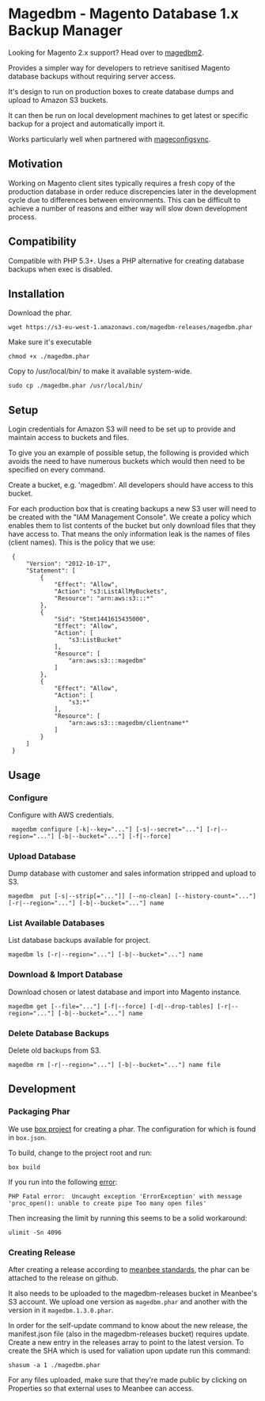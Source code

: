 # Magedbm - Magento Database 1.x Backup Manager

Looking for Magento 2.x support? Head over to [magedbm2](https://github.com/meanbee/magedbm2).

Provides a simpler way for developers to retrieve sanitised Magento database backups without requiring server access.

It's design to run on production boxes to create database dumps and upload to Amazon S3 buckets. 

It can then be run on local development machines to get latest or specific backup for a project and automatically import it.

Works particularly well when partnered with [mageconfigsync](https://github.com/punkstar/mageconfigsync).

## Motivation

Working on Magento client sites typically requires a fresh copy of the production database in order reduce discrepencies later in the development cycle due to differences between environments.  This can be difficult to achieve a number of reasons and either way will slow down development process.

## Compatibility

Compatible with PHP 5.3+.
Uses a PHP alternative for creating database backups when exec is disabled. 

## Installation

Download the phar.

```
wget https://s3-eu-west-1.amazonaws.com/magedbm-releases/magedbm.phar
```

Make sure it's executable

```
chmod +x ./magedbm.phar
```

Copy to /usr/local/bin/ to make it available system-wide.

```
sudo cp ./magedbm.phar /usr/local/bin/
```

## Setup

Login credentials for Amazon S3 will need to be set up to provide and maintain access to buckets and files. 

To give you an example of possible setup, the following is provided which avoids the need to have numerous buckets 
which would then need to be specified on every command.

Create a bucket, e.g. 'magedbm'.  All developers should have access to this bucket.
 
For each production box that is creating backups a new S3 user will need to be created with the "IAM Management Console".  We create a policy
 which enables them to list contents of the bucket but only download files that they have access to.  That means the only information leak
 is the names of files (client names).  This is the policy that we use:
 
```
 {
     "Version": "2012-10-17",
     "Statement": [
         {
             "Effect": "Allow",
             "Action": "s3:ListAllMyBuckets",
             "Resource": "arn:aws:s3:::*"
         },
         {
             "Sid": "Stmt1441615435000",
             "Effect": "Allow",
             "Action": [
                 "s3:ListBucket"
             ],
             "Resource": [
                 "arn:aws:s3:::magedbm"
             ]
         },
         {
             "Effect": "Allow",
             "Action": [
                 "s3:*"
             ],
             "Resource": [
                 "arn:aws:s3:::magedbm/clientname*"
             ]
         }
     ]
 }
```


## Usage

### Configure

Configure with AWS credentials. 

```
 magedbm configure [-k|--key="..."] [-s|--secret="..."] [-r|--region="..."] [-b|--bucket="..."] [-f|--force]
```

### Upload Database

Dump database with customer and sales information stripped and upload to S3.

```
magedbm  put [-s|--strip[="..."]] [--no-clean] [--history-count="..."] [-r|--region="..."] [-b|--bucket="..."] name
```

### List Available Databases

List database backups available for project.

```
magedbm ls [-r|--region="..."] [-b|--bucket="..."] name
```

### Download & Import Database

Download chosen or latest database and import into Magento instance.

```
magedbm get [--file="..."] [-f|--force] [-d|--drop-tables] [-r|--region="..."] [-b|--bucket="..."] name
```

### Delete Database Backups

Delete old backups from S3.

```
magedbm rm [-r|--region="..."] [-b|--bucket="..."] name file
```


## Development

### Packaging Phar

We use [box project](https://github.com/box-project/box2) for creating a phar. The configuration for which is found in 
`box.json`. 

To build, change to the project root and run:

```
box build
```

If you run into the following [error](https://github.com/box-project/box2/issues/80):

```
PHP Fatal error:  Uncaught exception 'ErrorException' with message 'proc_open(): unable to create pipe Too many open files'
```


Then increasing the limit by running this seems to be a solid workaround: 

```
ulimit -Sn 4096
```

### Creating Release

After creating a release according to [meanbee standards](http://standards.meanbee.com/tools.html), the phar can be attached to the release on github. 

It also needs to be uploaded to the magedbm-releases bucket in Meanbee's S3 account. We upload one version as `magedbm.phar` and another with the version in it `magedbm.1.3.0.phar`.

In order for the self-update command to know about the new release, the manifest.json file (also in the magedbm-releases bucket) requires update. Create a new entry in the releases array to point to the latest version.  To create the SHA which is used for valiation upon update run this command:

```
shasum -a 1 ./magedbm.phar
```

For any files uploaded, make sure that they're made public by clicking on Properties so that external uses to Meanbee can access.



